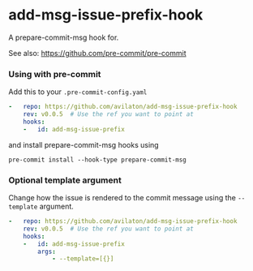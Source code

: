add-msg-issue-prefix-hook
=========================

A prepare-commit-msg hook for.

See also: https://github.com/pre-commit/pre-commit


### Using with pre-commit

Add this to your `.pre-commit-config.yaml`

```yaml
-   repo: https://github.com/avilaton/add-msg-issue-prefix-hook
    rev: v0.0.5  # Use the ref you want to point at
    hooks:
    -   id: add-msg-issue-prefix
```

and install prepare-commit-msg hooks using
```
pre-commit install --hook-type prepare-commit-msg
```

### Optional template argument
Change how the issue is rendered to the commit message using the `--template` argument.

```yaml
-   repo: https://github.com/avilaton/add-msg-issue-prefix-hook
    rev: v0.0.5  # Use the ref you want to point at
    hooks:
    -   id: add-msg-issue-prefix
        args:
            - --template=[{}]

```
